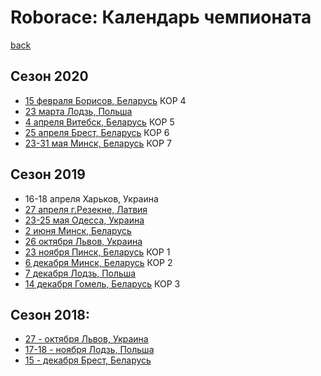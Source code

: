 # Roborace: Календарь чемпионата
[back](./)


## Сезон 2020

* [15 февраля Борисов, Беларусь](http://adm.moiro.by/reg_kor/) КОР 4
* [23 марта Лодзь, Польша](https://skaner.p.lodz.pl/sumochallenge/)
* [4 апреля Витебск, Беларусь](http://roboturnir.by/) КОР 5
* [25 апреля Брест, Беларусь](http://roboturnir.by/) КОР 6
* [23-31 мая Минск, Беларусь](http://roboturnir.by/) КОР 7


## Сезон 2019

* 16-18 апреля Харьков, Украина
* [27 апреля г.Резекне, Латвия](http://latvianroboticchampionship.lv/latvianroboticchampionship/)
* [23-25 мая Одесса, Украина](https://www.robot.onaft.edu.ua/roborace.html)
* [2 июня Минск, Беларусь](http://roboturnir.by/)
* [26 октября Львов, Украина](http://lp.edu.ua/event/2019/konkurs-vseukrayinski-zmagannya-z-peregoniv-avtonomnyh-robotiv-za-kubok-lvivskoyi)
* [23 ноября Пинск, Беларусь](http://roboturnir.by/registratsiya-kor/) КОР 1
* [6 декабря Минск, Беларусь](http://roboturnir.by/registratsiya-kor/) КОР 2
* [7 декабря Лодзь, Польша](http://skaner.p.lodz.pl/sumochallenge/)
* [14 декабря Гомель, Беларусь](http://roboturnir.by/registratsiya-kor/) КОР 3



## Сезон 2018:

* [27 - октября Львов, Украина](http://lp.edu.ua/robocup)
* [17-18 - ноября Лодзь, Польша](http://skaner.p.lodz.pl/sumochallenge/)
* [15 - декабря Брест, Беларусь](http://smartrobofest.by/)
